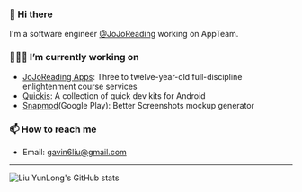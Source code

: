 ### 👋 Hi there 

I'm a software engineer [@JoJoReading](https://www.jojoreading.com/) working on AppTeam.

### 👨🏻‍💻  I’m currently working on 

- [JoJoReading Apps](https://www.jojoreading.com/): Three to twelve-year-old full-discipline enlightenment course services
- [Quickis](https://github.com/Quickits): A collection of quick dev kits for Android
- [Snapmod](https://play.google.com/store/apps/details?id=cn.gavinliu.snapmod&hl=en)(Google Play): Better Screenshots mockup generator


### 📫 How to reach me

- Email: gavin6liu@gmail.com

---

![Liu YunLong's GitHub stats](https://github-readme-stats.vercel.app/api?username=gavinliu&hide_title=true&show_icons=true)
